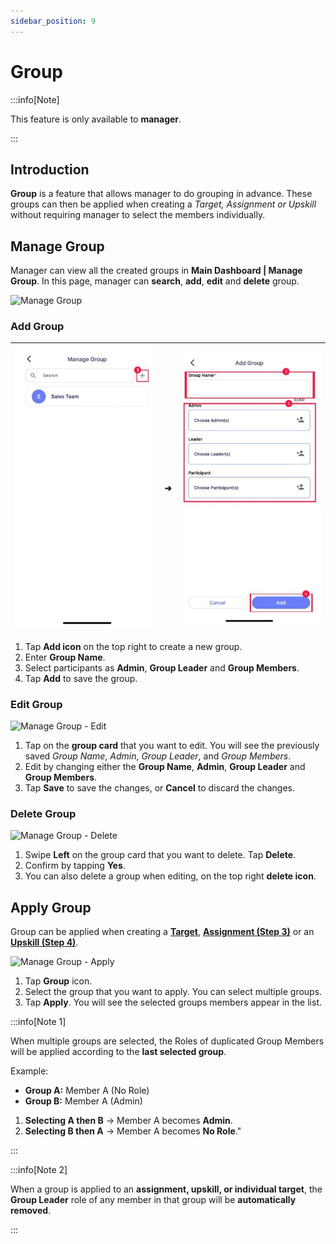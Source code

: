 ```yaml
---
sidebar_position: 9
---
```


# Group

:::info[Note]

This feature is only available to **manager**.

:::

## Introduction

**Group** is a feature that allows manager to do grouping in advance. These groups can then be applied when creating a *Target, Assignment or Upskill* without requiring manager to select the members individually.

## Manage Group

Manager can view all the created groups in **Main Dashboard | Manage Group**. In this page, manager can **search**, **add**, **edit** and **delete** group.

![Manage Group](../../../static/img/integration/vision/group/g-1.png)

### Add Group

| ![Manage Group - Add](../../../static/img/integration/vision/group/g-add-1.jpg) | ➜ | ![mobileDemo](../../../static/img/integration/vision/group/g-add-2.jpg) |
 |:---:|---|:---:|

1. Tap **Add icon** on the top right to create a new group.
2. Enter **Group Name**.
3. Select participants as **Admin**, **Group Leader** and **Group Members**.
4. Tap **Add** to save the group.

### Edit Group

![Manage Group - Edit](../../../static/img/integration/vision/group/g-edit.png)

1. Tap on the **group card** that you want to edit. You will see the previously saved *Group Name*, *Admin*, *Group Leader*, and *Group Members*.
3. Edit by changing either the **Group Name**, **Admin**, **Group Leader** and **Group Members**.
4. Tap **Save** to save the changes, or **Cancel** to discard the changes.

### Delete Group

![Manage Group - Delete](../../../static/img/integration/vision/group/g-delete.png)

1. Swipe **Left** on the group card that you want to delete. Tap **Delete**.
2. Confirm by tapping **Yes**.
3. You can also delete a group when editing, on the top right **delete icon**.

## Apply Group

Group can be applied when creating a [**Target**](task/manager_view/task_creation/target#step-3---add-members), [**Assignment (Step 3)**](task/manager_view/task_creation/assignment#step-3---add-members) or an [**Upskill (Step 4)**](upskill/manager_view/upskill-creation#step-4---participants-information).

![Manage Group - Apply](../../../static/img/integration/vision/group/g-apply.png)

1. Tap **Group** icon.
2. Select the group that you want to apply. You can select multiple groups.
3. Tap **Apply**. You will see the selected groups members appear in the list.


:::info[Note 1]

When multiple groups are selected, the Roles of duplicated Group Members will be applied according to the **last selected group**.

Example:

- **Group A:** Member A (No Role)
- **Group B:** Member A (Admin)

1. **Selecting A then B** → Member A becomes **Admin**.
2. **Selecting B then A** → Member A becomes **No Role**."

:::

:::info[Note 2]

When a group is applied to an **assignment, upskill, or individual target**, the **Group Leader** role of any member in that group will be **automatically removed**.

:::